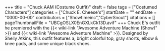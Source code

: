 +++
title = "Chuck AAM (Costume Outfit)"
draft = false
tags = ["Costumed Characters"]
categories = ["Chuck E. Cheese's"]
startDate = ""
endDate = "0000-00-00"
contributors = ["Showtimeinc","CyberSnout"]
citations = []
pageThumbnailFile = "UBCgOSLX0EnGXLkCk13D.avif"
+++
Chuck E's outfit he premiered with the {{< wiki-link "Awesome Adventure Machine (Show)" >}} and {{< wiki-link "Awesome Adventure Machine" >}}. Designed by Shelly Atkins, this outfit features a, bright colorful top, gray shorts, elbow & knee pads, and some unique black shoes.
